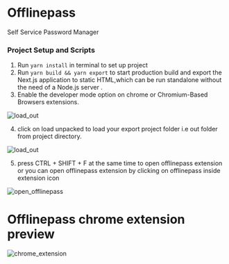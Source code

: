 # Offlinepass
Self Service Password Manager

### Project Setup and Scripts
1. Run `yarn install` in terminal to set up project
2. Run `yarn build && yarn export` to start production build and export the Next.js application to static HTML,which can be run standalone without the need of a Node.js server .
3. Enable the developer mode option on chrome or Chromium-Based Browsers extensions.

![load_out](https://user-images.githubusercontent.com/49801844/212818883-270d512b-abbb-4f7a-b871-9774c9d0931e.png)

4. click on load unpacked to load your export project folder i.e out folder from project directory.

![load_out](https://user-images.githubusercontent.com/49801844/212818151-90015269-b654-4b0e-a990-d6f09c56da47.jpg)

5. press CTRL + SHIFT + F at the same time to open offlinepass extension or you can open offlinepass extension by clicking on offlinepass inside extension icon

![open_offlinepass](https://user-images.githubusercontent.com/49801844/212818252-9b482727-153d-44f6-bc1a-6f4582d79cd5.png)

# Offlinepass chrome extension preview

![chrome_extension](https://user-images.githubusercontent.com/49801844/212818317-237776a4-f566-494d-ae64-e24abad65e37.png)
